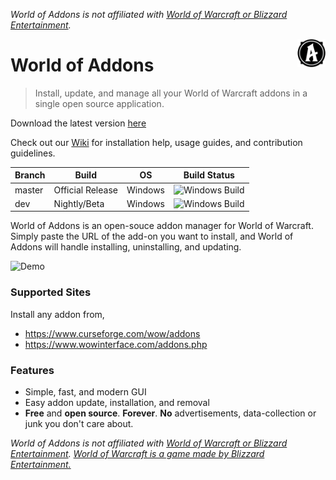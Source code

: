 *World of Addons is not affiliated with  [World of Warcraft or Blizzard Entertainment](https://www.blizzard.com/).*

<img align="right" width="45" height="45" src="./assets/200x200.png?raw=true">

# World of Addons

> Install, update, and manage all your World of Warcraft addons in a single open source application.

Download the latest version [here](https://github.com/WorldofAddons/worldofaddons/releases)

Check out our [Wiki](https://github.com/WorldofAddons/worldofaddons/wiki) for installation help, usage guides, and contribution guidelines.

|Branch|Build|OS|Build Status|
|---|---|---|---|
|master|Official Release|Windows|![Windows Build](https://ci.appveyor.com/api/projects/status/github/worldofaddons/worldofaddons?branch=master&svg=true)|
|dev|Nightly/Beta|Windows|![Windows Build](https://ci.appveyor.com/api/projects/status/github/worldofaddons/worldofaddons?branch=dev&svg=true)|

World of Addons is an open-souce addon manager for World of Warcraft.
Simply paste the URL of the add-on you want to install, and World of Addons will handle installing, uninstalling, and updating.

![Demo](https://i.imgur.com/mIIHJL1.gif)

### Supported Sites
Install any addon from,
- https://www.curseforge.com/wow/addons
- https://www.wowinterface.com/addons.php

### Features
- Simple, fast, and modern GUI
- Easy addon update, installation, and removal
- **Free** and **open source**. **Forever**.  **No** advertisements, data-collection or junk you don't care about.

*World of Addons is not affiliated with  [World of Warcraft or Blizzard Entertainment](https://www.blizzard.com/).*
[*World of Warcraft is a game made by Blizzard Entertainment.*](https://www.blizzard.com/)

